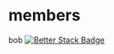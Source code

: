 # members
bob
[![Better Stack Badge](https://uptime.betterstack.com/status-badges/v2/monitor/wyhk.svg)](https://uptime.betterstack.com/?utm_source=status_badge)
